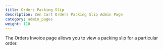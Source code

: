 ```yaml
---
title: Orders Packing Slip 
description: Zen Cart Orders Packing Slip Admin Page 
category: admin_pages
weight: 110
---
```


The Orders Invoice page allows you to view a packing slip for a particular order.

